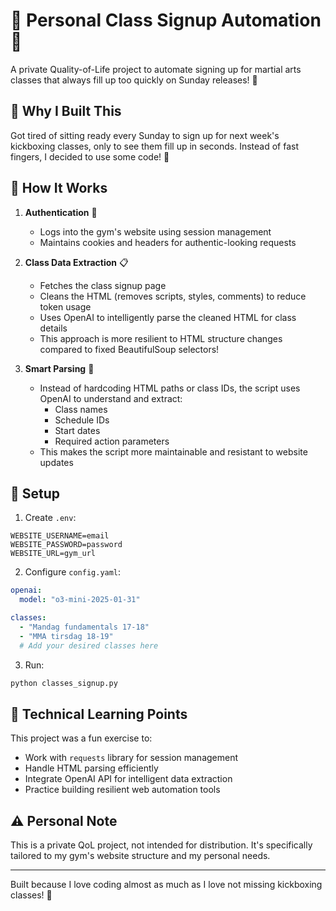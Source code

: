 # 🥊 Personal Class Signup Automation 🥋

A private Quality-of-Life project to automate signing up for martial arts classes that always fill up too quickly on Sunday releases! 💪

## 🎯 Why I Built This

Got tired of sitting ready every Sunday to sign up for next week's kickboxing classes, only to see them fill up in seconds. Instead of fast fingers, I decided to use some code! 🚀

## 🤖 How It Works

1. **Authentication** 🔐
   - Logs into the gym's website using session management
   - Maintains cookies and headers for authentic-looking requests

2. **Class Data Extraction** 📋
   - Fetches the class signup page
   - Cleans the HTML (removes scripts, styles, comments) to reduce token usage
   - Uses OpenAI to intelligently parse the cleaned HTML for class details
   - This approach is more resilient to HTML structure changes compared to fixed BeautifulSoup selectors!

3. **Smart Parsing** 🧠
   - Instead of hardcoding HTML paths or class IDs, the script uses OpenAI to understand and extract:
     - Class names
     - Schedule IDs
     - Start dates
     - Required action parameters
   - This makes the script more maintainable and resistant to website updates 

## 🔧 Setup
1. Create `.env`:
```env
WEBSITE_USERNAME=email
WEBSITE_PASSWORD=password
WEBSITE_URL=gym_url
```

2. Configure `config.yaml`:
```yaml
openai:
  model: "o3-mini-2025-01-31"

classes:
  - "Mandag fundamentals 17-18"
  - "MMA tirsdag 18-19"
  # Add your desired classes here
```

3. Run:
```bash
python classes_signup.py
```


## 💭 Technical Learning Points

This project was a fun exercise to:
- Work with `requests` library for session management
- Handle HTML parsing efficiently
- Integrate OpenAI API for intelligent data extraction
- Practice building resilient web automation tools

## ⚠️ Personal Note

This is a private QoL project, not intended for distribution. It's specifically tailored to my gym's website structure and my personal needs. 

---
Built because I love coding almost as much as I love not missing kickboxing classes! 🥊
